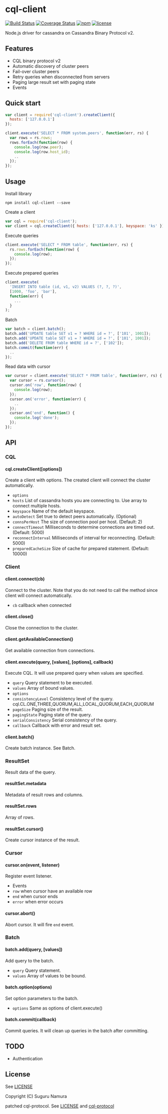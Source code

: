 cql-client
==========

[![Build Status](https://img.shields.io/travis/suguru/cql-client.svg?style=flat)](https://travis-ci.org/suguru/cql-client)
[![Coverage Status](https://img.shields.io/coveralls/suguru/cql-client.svg?style=flat)](https://coveralls.io/r/suguru/cql-client)
[![npm](http://img.shields.io/npm/v/cql-client.svg?style=flat)](https://www.npmjs.org/package/cql-client)
[![license](http://img.shields.io/npm/l/express.svg?style=flat)](https://www.npmjs.org/package/cql-client)


Node.js driver for cassandra on Cassandra Binary Protocol v2.

Features
----------

- CQL binary protocol v2
- Automatic discovery of cluster peers
- Fail-over cluster peers
- Retry queries when disconnected from servers
- Paging large result set with paging state
- Events

Quick start
----------

```js
var client = require('cql-client').createClient({
  hosts: ['127.0.0.1']
});

client.execute('SELECT * FROM system.peers', function(err, rs) {
  var rows = rs.rows;
  rows.forEach(function(row) {
    console.log(row.peer);
    console.log(row.host_id);
    ..
  });
});
```

Usage
----------

Install library

```
npm install cql-client --save
```

Create a client

```js
var cql = require('cql-client');
var client = cql.createClient({ hosts: ['127.0.0.1'], keyspace: 'ks' });
```

Execute queries

```js
client.execute('SELECT * FROM table', function(err, rs) {
  rs.rows.forEach(function(row) {
    console.log(row);
  });
});
```

Execute prepared queries

```js
client.execute(
  'INSERT INTO table (id, v1, v2) VALUES (?, ?, ?)',
  [1000, 'foo', 'bar'],
  function(err) {
    ...
  }
);
```

Batch

```js
var batch = client.batch();
batch.add('UPDATE table SET v1 = ? WHERE id = ?', ['101', 1001]);
batch.add('UPDATE table SET v1 = ? WHERE id = ?', ['101', 1001]);
batch.add('DELETE FROM table WHERE id = ?', ['102']);
batch.commit(function(err) {
  ..
});
```

Read data with cursor

```js
var cursor = client.execute('SELECT * FROM table', function(err, rs) {
  var cursor = rs.cursor();
  cursor.on('row', function(row) {
    console.log(row);
  });
  cursor.on('error', function(err) {
    ..
  });
  cursor.on('end', function() {
    console.log('done');
  });
});
```
API
----------

### CQL

#### cql.createClient([options])

Create a client with options. The created client will connect the cluster automatically.

* `options`
 * `hosts` List of cassandra hosts you are connecting to. Use array to connect multiple hosts.
 * `keyspace` Name of the default keyspace.
 * `autoDetect` Set true to detect peers automatically. (Optional)
 * `connsPerHost` The size of connection pool per host. (Default: 2)
 * `connectTimeout` Milliseconds to determine connections are timed out. (Default: 5000)
 * `reconnectInterval` Milliseconds of interval for reconnecting. (Default: 5000)
 * `preparedCacheSize` Size of cache for prepared statement. (Default: 10000)

### Client

#### client.connect(cb)

Connect to the cluster. Note that you do not need to call the method since client will connect automatically.

* `cb` callback when connected

#### client.close()

Close the connection to the cluster.

#### client.getAvailableConnection()

Get available connection from connections.

#### client.execute(query, [values], [options], callback)

Execute CQL. It will use prepared query when values are specified.

* `query` Query statement to be executed.
* `values` Array of bound values.
* `options`
 * `consistencyLevel` Consistency level of the query. cql.CL.ONE,THREE,QUORUM,ALL,LOCAL_QUORUM,EACH_QUORUM
 * `pageSize` Paging size of the result.
 * `pagingState` Paging state of the query.
 * `serialConsistency` Serial consistency of the query.
* `callback` Callback with error and result set.

#### client.batch()

Create batch instance. See Batch.

### ResultSet

Result data of the query.

#### resultSet.metadata

Metadata of result rows and columns.

#### resultSet.rows

Array of rows.

#### resultSet.cursor()

Create cursor instance of the result.

### Cursor

#### cursor.on(event, listener)

Register event listener.

* Events
 * `row` when cursor have an available row
 * `end` when cursor ends
 * `error` when error occurs

#### cursor.abort()

Abort cursor. It will fire `end` event.

### Batch

#### batch.add(query, [values])

Add query to the batch.

* `query` Query statement.
* `values` Array of values to be bound.

#### batch.option(options)

Set option parameters to the batch.

* `options` Same as options of client.execute()

#### batch.commit(callback)

Commit queries. It will clean up queries in the batch after committing.

TODO
----------

- Authentication

License
----------

See [LICENSE](LICENSE)

Copyright (C) Suguru Namura

patched cql-protocol. See [LICENSE](LICENSE.cql-protocol) and [cql-protocol](https://github.com/yukim/cql-protocol/)

